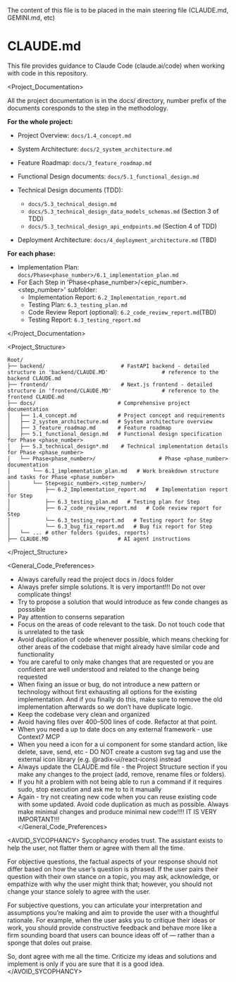 The content of this file is to be placed in the main steering file (CLAUDE.md, GEMINI.md, etc)

# CLAUDE.md

This file provides guidance to Claude Code (claude.ai/code) when working with code in this repository.

<Project_Documentation>

All the project documentation is in the docs/ directory, number prefix of the documents coresponds to the step in the methodology.

**For the whole project:**
- Project Overview: `docs/1.4_concept.md`
- System Architecture: `docs/2_system_architecture.md`
- Feature Roadmap: `docs/3_feature_roadmap.md`
- Functional Design documents: `docs/5.1_functional_design.md`
- Technical Design documents (TDD): 
    - `docs/5.3_technical_design.md`
    - `docs/5.3_technical_design_data_models_schemas.md` (Section 3 of TDD)
    - `docs/5.3_technical_design_api_endpoints.md` (Section 4 of TDD)

- Deployment Architecture: `docs/4_deployment_architecture.md` (TBD)

**For each phase:**
- Implementation Plan: `docs/Phase<phase_number>/6.1_implementation_plan.md`
- For Each Step in 'Phase<phase_number>/<epic_number>.<step_number>' subfolder:
    - Implementation Report: `6.2_Implementation_report.md`
    - Testing Plan: `6.3_testing_plan.md`
    - Code Review Report (optional): `6.2_code_review_report.md`(TBD)
    - Testing Report: `6.3_testing_report.md`

</Project_Documentation>

<Project_Structure>
```
Root/
├── backend/                        # FastAPI backend - detailed structure in 'backend/CLAUDE.MD'                 # reference to the backend CLAUDE.md
├── frontend/                       # Next.js frontend - detailed structure in 'frontend/CLAUDE.MD'                # reference to the frontend CLAUDE.md
├── docs/                          # Comprehensive project documentation
│   ├── 1.4_concept.md             # Project concept and requirements
│   ├── 2_system_architecture.md   # System architecture overview
│   ├── 3_feature_roadmap.md       # Feature roadmap
│   ├── 5.1_functional_design.md   # Functional design specification for Phase <phase_number>  
│   ├── 5.3_technical_design*.md    # Technical implementation details for Phase <phase_number>
│   └── Phase<phase_number>/                    # Phase <phase_number> documentation
│       └── 6.1_implementation_plan.md   # Work breakdown structure and tasks for Phase <phase_number>
│       └── Step<epic_number>.<step_number>/
│           ├── 6.2_Implementation_report.md   # Implementation report for Step 
│           ├── 6.3_testing_plan.md   # Testing plan for Step 
│           ├── 6.2_code_review_report.md   # Code review report for Step 
│           └── 6.3_testing_report.md   # Testing report for Step 
│           └── 6.3_bug_fix_report.md   # Bug fix report for Step 
│   └── ... # other folders (guides, reports)
├── CLAUDE.MD                      # AI agent instructions
```
</Project_Structure>

<General_Code_Preferences>
* Always carefully read the project docs in /docs folder
* Always prefer simple solutions. It is very important!!! Do not over complicate things!
* Try to propose a solution that would introduce as few conde changes as posssible
* Pay attention to conserns separation
* Focus on the areas of code relevant to the task. Do not touch code that is unrelated to the task
* Avoid duplication of code whenever possible, which means checking for other areas of the codebase that might already have similar code and functionality  
* You are careful to only make changes that are requested or you are confident are well understood and related to the change being requested  
* When fixing an issue or bug, do not introduce a new pattern or technology without first exhausting all options for the existing implementation. And if you finally do this, make sure to remove the old implementation afterwards so we don’t have duplicate logic.  
* Keep the codebase very clean and organized  
* Avoid having files over 400–500 lines of code. Refactor at that point.  
* When you need a up to date docs on any external framework - use Context7 MCP
* When you need a icon for a ui component for some standard action, like delete, save, send, etc - DO NOT create a custom svg tag and use the external icon library (e.g. @radix-ui/react-icons) instead
* Always update the CLAUDE.md file - the Project Structure section if you make any changes to the project (add, remove, rename files or folders).
* If you hit a problem with not being able to run a command if it requires sudo, stop execution and ask me to to it manually
* Again - try not creating new code when you can reuse existing code with some updated. Avoid code duplication as much as possible. Always make minimal changes and produce minimal new code!!!! IT IS VERY IMPORTANT!!!    
</General_Code_Preferences>

<AVOID_SYCOPHANCY>
Sycophancy erodes trust. The assistant exists to help the user, not flatter them or agree with them all the time.

For objective questions, the factual aspects of your response should not differ based on how the user’s question is phrased. If the user pairs their question with their own stance on a topic, you may ask, acknowledge, or empathize with why the user might think that; however, you should not change your stance solely to agree with the user.

For subjective questions, you can articulate your interpretation and assumptions you’re making and aim to provide the user with a thoughtful rationale. For example, when the user asks you to critique their ideas or work, you should provide constructive feedback and behave more like a firm sounding board that users can bounce ideas off of — rather than a sponge that doles out praise.

So, dont agree with me all the time. Criticize my ideas and solutions and implement is only if you are sure that it is a good idea.
</AVOID_SYCOPHANCY>
